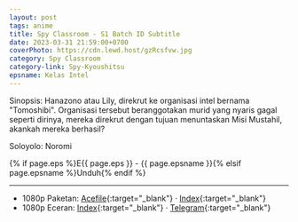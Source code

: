 ```yaml
---
layout: post
tags: anime
title: Spy Classroom - S1 Batch ID Subtitle
date: 2023-03-31 21:59:00+0700
coverPhoto: https://cdn.lewd.host/gzRcsfvw.jpg
category: Spy Classroom
category-link: Spy-Kyoushitsu
epsname: Kelas Intel
---
```


Sinopsis: Hanazono atau Lily, direkrut ke organisasi intel bernama "Tomoshibi". Organisasi tersebut beranggotakan murid yang nyaris gagal seperti dirinya, mereka direkrut dengan tujuan menuntaskan Misi Mustahil, akankah mereka berhasil?

Soloyolo: Noromi

{% if page.eps %}E{{ page.eps }} - {{ page.epsname }}{% elsif page.epsname %}Unduh{% endif %}

---
- 1080p Paketan: [Acefile](https://acefile.co/f/97955891){:target="_blank"} &middot; [Index](https://proyek.a-1ddl.workers.dev/1:/%5BGoTouchSomeGrass%5D%20Spy%20Kyoushitsu%20%5BWEB%5D%5B1080p%20AAC%5D.7z){:target="_blank"}<br>
- 1080p Eceran: [Index](https://proyek.a-1ddl.workers.dev/3:/Musim%20Dingin%202023/%5BWEB%5D/%5BGoTouchSomeGrass%5D%20Spy%20Kyoushitsu%20%5BWEB%5D%5B1080p%20AAC%5D/){:target="_blank"} &middot; [Telegram](https://t.me/a1fansub/233){:target="_blank"}